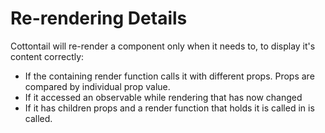 # Re-rendering Details

Cottontail will re-render a component only when it needs to, to display it's content correctly:
 - If the containing render function calls it with different props. Props are compared by individual prop value.
 - If it accessed an observable while rendering that has now changed
 - If it has children props and a render function that holds it is called in is called.

